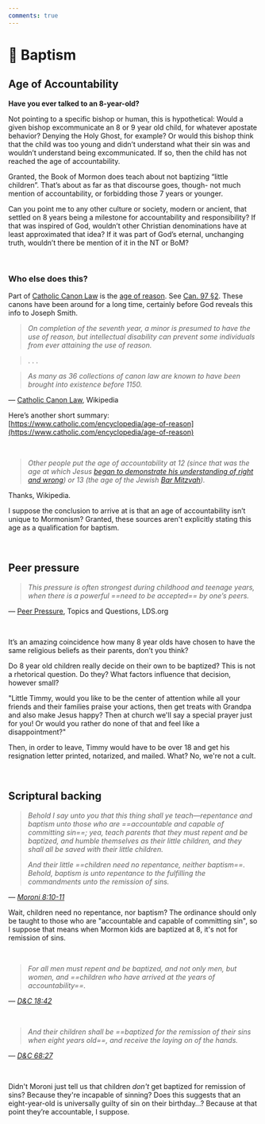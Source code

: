 ```yaml
---
comments: true
---
```

# 🌊 Baptism
## Age of Accountability
**Have you ever talked to an 8-year-old?**

Not pointing to a specific bishop or human, this is hypothetical: Would a given bishop excommunicate an 8 or 9 year old child, for whatever apostate behavior? Denying the Holy Ghost, for example? Or would this bishop think that the child was too young and didn’t understand what their sin was and wouldn’t understand being excommunicated. If so, then the child has not reached the age of accountability.

Granted, the Book of Mormon does teach about not baptizing “little children”. That’s about as far as that discourse goes, though- not much mention of accountability, or forbidding those 7 years or younger.

Can you point me to any other culture or society, modern or ancient, that settled on 8 years being a milestone for accountability and responsibility? If that was inspired of God, wouldn’t other Christian denominations have at least approximated that idea? If it was part of God’s eternal, unchanging truth, wouldn’t there be mention of it in the NT or BoM?

&nbsp;

### Who else does this?
Part of [Catholic Canon Law](https://en.wikipedia.org/wiki/Person_(Catholic_canon_law)#Age_of_reason) is the [age of reason](https://en.wikipedia.org/wiki/Age_of_accountability#cite_note-1). See [Can. 97 §2](https://www.vatican.va/archive/cod-iuris-canonici/eng/documents/cic_lib1-cann96-123_en.html). These canons have been around for a long time, certainly before God reveals this info to Joseph Smith.

> *On completion of the seventh year, a minor is presumed to have the use of reason, but intellectual disability can prevent some individuals from ever attaining the use of reason.*

> . . .

> *As many as 36 collections of canon law are known to have been brought into existence before 1150.*

— [Catholic Canon Law](https://en.wikipedia.org/wiki/Person_(Catholic_canon_law)#Physical_persons), Wikipedia

Here’s another short summary: [https://www.catholic.com/encyclopedia/age-of-reason](https://www.catholic.com/encyclopedia/age-of-reason)

&nbsp;

> *Other people put the age of accountability at 12 (since that was the age at which Jesus [began to demonstrate his understanding of right and wrong](https://en.wikipedia.org/wiki/Finding_in_the_Temple)) or 13 (the age of the Jewish [Bar Mitzvah](https://en.wikipedia.org/wiki/Bar_Mitzvah)).*

Thanks, Wikipedia.

I suppose the conclusion to arrive at is that an age of accountability isn’t unique to Mormonism? Granted, these sources aren't explicitly stating this age as a qualification for baptism.

&nbsp;

## Peer pressure
> *This pressure is often strongest during childhood and teenage years, when there is a powerful ==need to be accepted== by one’s peers.*

— [Peer Pressure](https://www.churchofjesuschrist.org/study/manual/gospel-topics/peer-pressure?lang=eng), Topics and Questions, LDS.org

&nbsp;

It’s an amazing coincidence how many 8 year olds have chosen to have the same religious beliefs as their parents, don’t you think?

Do 8 year old children really decide on their own to be baptized? This is not a rhetorical question. Do they? What factors influence that decision, however small?

"Little Timmy, would you like to be the center of attention while all your friends and their families praise your actions, then get treats with Grandpa and also make Jesus happy? Then at church we'll say a special prayer just for you! Or would you rather do none of that and feel like a disappointment?"

Then, in order to leave, Timmy would have to be over 18 and get his resignation letter printed, notarized, and mailed. What? No, we're not a cult.

&nbsp;

## Scriptural backing
> *Behold I say unto you that this thing shall ye teach—repentance and baptism unto those who are ==accountable and capable of committing sin==; yea, teach parents that they must repent and be baptized, and humble themselves as their little children, and they shall all be saved with their little children.*
>
> *And their little ==children need no repentance, neither baptism==. Behold, baptism is unto repentance to the fulfilling the commandments unto the remission of sins.*

— _[Moroni 8:10-11](https://www.churchofjesuschrist.org/study/scriptures/bofm/moro/8?lang=eng&id=p10-p11#p10)_

Wait, children need no repentance, nor baptism? The ordinance should only be taught to those who are "accountable and capable of committing sin", so I suppose that means when Mormon kids are baptized at 8, it's not for remission of sins.

&nbsp;

> *For all men must repent and be baptized, and not only men, but women, and ==children who have arrived at the years of accountability==.*

— _[D&C 18:42](https://www.churchofjesuschrist.org/study/scriptures/dc-testament/dc/18?lang=eng&id=p42#p42)_

&nbsp;

> *And their children shall be ==baptized for the remission of their sins when eight years old==, and receive the laying on of the hands.*

— _[D&C 68:27](https://www.churchofjesuschrist.org/study/scriptures/dc-testament/dc/68?lang=eng&id=p27#p27)_

&nbsp;

Didn't Moroni just tell us that children *don't* get baptized for remission of sins? Because they're incapable of sinning? Does this suggests that an eight-year-old is universally guilty of sin on their birthday…? Because at that point they’re accountable, I suppose.